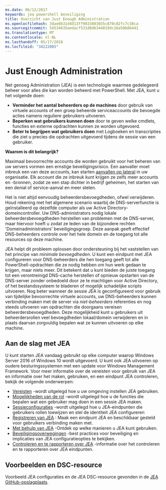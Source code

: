 ```yaml
---
ms.date: 06/12/2017
keywords: jea powershell beveiliging
title: Overzicht van Just Enough Administration
ms.openlocfilehash: 3dae8b31d4d13ff9033803035c870c02fc7c38ca
ms.sourcegitcommit: 54534635eedacf531d8d6344019dc16a50b8b441
ms.translationtype: MT
ms.contentlocale: nl-NL
ms.lasthandoff: 05/17/2018
ms.locfileid: "34222085"
---
```

# <a name="just-enough-administration"></a>Just Enough Administration

Net genoeg Administration (JEA) is een technologie waarmee gedelegeerd beheer voor alles die kan worden beheerd met PowerShell.
Met JEA, kunt u het volgende doen:

- **Verminder het aantal beheerders op de machines** door gebruik van virtuele accounts of een groep beheerde serviceaccounts die bevoegde acties namens reguliere gebruikers uitvoeren.
- **Beperken wat gebruikers kunnen doen** door te geven welke cmdlets, functies en externe opdrachten kunnen ze worden uitgevoerd.
- **Beter te begrijpen wat gebruikers doen** met Logboeken en transcripties die ziet u precies die opdrachten uitgevoerd tijdens de sessie van een gebruiker.

**Waarom is dit belangrijk?**

Maximaal bevoorrechte accounts die worden gebruikt voor het beheren van uw servers vormen een ernstige beveiligingsrisico.
Een aanvaller moet inbreuk een van deze accounts, kan starten [aanvallen op lateral](http://aka.ms/pth) in uw organisatie.
Elk account die ze inbreuk kunt krijgen ze zelfs meer accounts en -bronnen, zodat ze een stap dichter in bedrijf geheimen, het starten van een denial of service-aanval en meer stelen.

Het is niet altijd eenvoudig beheerdersbevoegdheden, ofwel verwijderen.
Houd rekening met het algemene scenario waarbij de DNS-serverfunctie is geïnstalleerd op dezelfde computer als uw Active Directory-domeincontroller.
Uw DNS-administrators nodig lokale beheerdersbevoegdheden herstellen van problemen met de DNS-server, maar hiervoor hoeft u zodat ze leden van de bijzondere rechten 'Domeinadministrators' beveiligingsgroep.
Deze aanpak geeft effectief DNS-beheerders controle over het hele domein en de toegang tot alle resources op deze machine.

JEA helpt dit probleem oplossen door ondersteuning bij het vaststellen van het principe van *minimale bevoegdheden*.
U kunt een eindpunt met JEA configureren voor DNS-beheerders die hen toegang geeft tot alle PowerShell-opdrachten die ze nodig hebben om hun werk gedaan te krijgen, maar niets meer.
Dit betekent dat u kunt bieden de juiste toegang tot een verontreinigd DNS-cache herstellen of opnieuw opstarten van de DNS-server zonder onbedoeld door ze te machtigen voor Active Directory, of het bestandssysteem te bladeren of mogelijk schadelijke scripts uitvoeren.
Nog beter wanneer de sessie JEA is geconfigureerd voor gebruik van tijdelijke bevoorrechte virtuele accounts, uw DNS-beheerders kunnen verbinding maken met de server via *niet-beheerders* referenties en nog steeds uitvoeren van opdrachten die doorgaans vereisen beheerdersbevoegdheden.
Deze mogelijkheid kunt u gebruikers uit beheerdersrollen veel bevoegdheden lokaal/domein verwijderen en in plaats daarvan zorgvuldig bepalen wat ze kunnen uitvoeren op elke machine.

## <a name="get-started-with-jea"></a>Aan de slag met JEA

U kunt starten JEA vandaag gebruikt op elke computer waarop Windows Server 2016 of Windows 10 wordt uitgevoerd.
U kunt ook JEA uitvoeren op oudere besturingssystemen met een update voor Windows Management Framework.
Voor meer informatie over de vereisten voor gebruik van JEA en informatie over het maken, gebruiken, en een eindpunt JEA controleren, bekijk de volgende onderwerpen:

- [Vereisten](prerequisites.md) -wordt uitgelegd hoe u uw omgeving instellen JEA gebruiken.
- [Mogelijkheden van de rol](role-capabilities.md) -wordt uitgelegd hoe u de functies die bepalen wat een gebruiker mag doen in een sessie JEA maken.
- [Sessieconfiguraties](session-configurations.md) -wordt uitgelegd hoe u JEA-eindpunten die gebruikers rollen toewijzen en stel de identiteit JEA configureren
- [Registreren van JEA](register-jea.md) : Maak een eindpunt JEA en beschikbaar gesteld voor gebruikers verbinding maken met.
- [Met behulp van JEA](using-jea.md) -Ontdek op welke manieren u JEA kunt gebruiken.
- [Beveiligingsoverwegingen](security-considerations.md) -best practices voor beveiliging en implicaties van JEA configuratieopties te bekijken.
- [Controleren en te rapporteren over JEA](audit-and-report.md) -informatie over het controleren en te rapporteren over JEA eindpunten.

## <a name="samples-and-dsc-resource"></a>Voorbeelden en DSC-resource

Voorbeeld JEA configuraties en de JEA DSC-resource gevonden in de [JEA GitHub-opslagplaats](https://github.com/PowerShell/JEA).